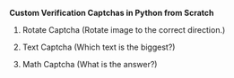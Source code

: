 **Custom Verification Captchas in Python from Scratch**

1. Rotate Captcha (Rotate image to the correct direction.)

2. Text Captcha (Which text is the biggest?)

3. Math Captcha (What is the answer?)
